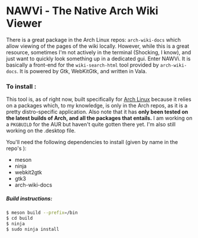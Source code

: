 # NAWVi - The Native Arch Wiki Viewer

There is a great package in the Arch Linux repos: `arch-wiki-docs` which allow viewing of the pages of the wiki locally. However, while this is a great resource, sometimes I'm not actively in the terminal (Shocking, I know), and just want to quickly look something up in a dedicated gui. Enter NAWVi. It is basically a front-end for the `wiki-search-html` tool provided by `arch-wiki-docs`. It is powered by Gtk, WebKitGtk, and written in Vala.

### To install :

This tool is, as of right now, built specifically for [Arch Linux](https://www.archlinux.org) because it relies on a packages which, to my knowledge, is only in the Arch repos, as it is a pretty distro-specific application. Also note that it has __only been tested on the latest builds of Arch, and all the packages that entails.__ I am working on a `PKGBUILD` for the AUR but haven't quite gotten there yet. I'm also still working on the .desktop file. 

You'll need the following dependencies to install (given by name in the repo's ):
- meson
- ninja
- webkit2gtk
- gtk3
- arch-wiki-docs

##### Build instructions: 
``` bash
$ meson build --prefix=/bin
$ cd build
$ ninja 
$ sudo ninja install 
```